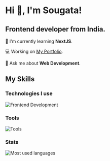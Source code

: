 # Hi 👋, I'm Sougata! 
<h2>Frontend developer from India.</h2>

🌱 I'm currently learning <b>NextJS</b>.

💻 Working on [My Portfolio](https://github.com/sougata-github/my-portfolio).

💬 Ask me about **Web Development**.

## My Skills

### Technologies I use
![Frontend Development](https://skillicons.dev/icons?i=html,css,js,ts,tailwind,react,next,nodejs,mongodb,mysql,prisma)
### Tools
![Tools](https://skillicons.dev/icons?i=git,github,vercel)

### Stats
![Most used languages](https://github-readme-stats.vercel.app/api?username=sougata-github&show_icons=true&theme=tokyonight)
